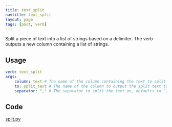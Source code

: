 ```yaml
---
title: text_split
navtitle: text_split
layout: page
tags: [post, verb]
---
```

Split a piece of text into a list of strings based on a delimiter. The verb outputs a new column containing a list of strings.

## Usage

```yaml
verb: text_split
args:
    column: text # The name of the column containing the text to split
    to: split_text # The name of the column to output the split text to
    separator: "," # The separator to split the text on, defaults to ","
```

## Code
[split.py](https://dev.azure.com/msresearch/Resilience/_git/ire-indexing?path=/python/graphrag/graphrag/indexing/verbs/text/split.py)
